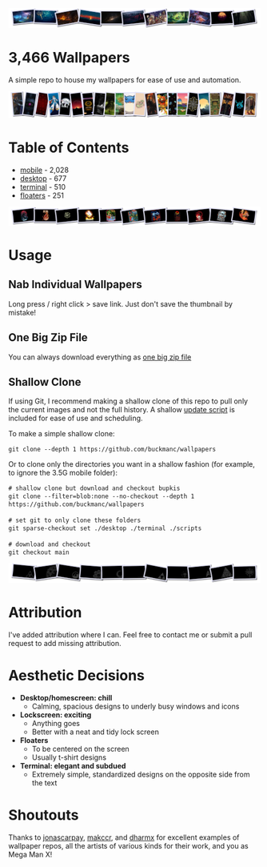 <!--
make sure you're editing the template, doofus
-->

![desktop wallpapers](.internals/banners/banner1.png)

# 3,466 Wallpapers

A simple repo to house my wallpapers for ease of use and automation.

![mobile wallpapers](.internals/banners/banner2.png)

# Table of Contents
- [mobile](/mobile/README.MD) - 2,028
- [desktop](/desktop/README.MD) - 677
- [terminal](/terminal/README.MD) - 510
- [floaters](/floaters/README.MD) - 251

![floaters wallpapers](.internals/banners/banner3.png)

# Usage

## Nab Individual Wallpapers

Long press / right click > save link. Just don't save the thumbnail by mistake!

## One Big Zip File

You can always download everything as [one big zip file](https://github.com/buckmanc/wallpapers/archive/refs/heads/main.zip)

## Shallow Clone

If using Git, I recommend making a shallow clone of this repo to pull only the current images and not the full history. A shallow [update script](update.sh) is included for ease of use and scheduling.

To make a simple shallow clone:
```shell
git clone --depth 1 https://github.com/buckmanc/wallpapers
```

Or to clone only the directories you want in a shallow fashion (for example, to ignore the 3.5G mobile folder):
```shell
# shallow clone but download and checkout bupkis
git clone --filter=blob:none --no-checkout --depth 1 https://github.com/buckmanc/wallpapers

# set git to only clone these folders
git sparse-checkout set ./desktop ./terminal ./scripts

# download and checkout
git checkout main

```

![terminal wallpapers](.internals/banners/banner4.png)

# Attribution

I've added attribution where I can. Feel free to contact me or submit a pull request to add missing attribution.

# Aesthetic Decisions

- **Desktop/homescreen: chill**
  - Calming, spacious designs to underly busy windows and icons
- **Lockscreen: exciting**
  - Anything goes
  - Better with a neat and tidy lock screen
- **Floaters**
  - To be centered on the screen
  - Usually t-shirt designs
- **Terminal: elegant and subdued**
  - Extremely simple, standardized designs on the opposite side from the text

# Shoutouts

Thanks to [jonascarpay](https://github.com/jonascarpay/wallpapers), [makccr](https://github.com/makccr/wallpapers), and [dharmx](https://github.com/dharmx/walls) for excellent examples of wallpaper repos, all the artists of various kinds for their work, and you as Mega Man X!

